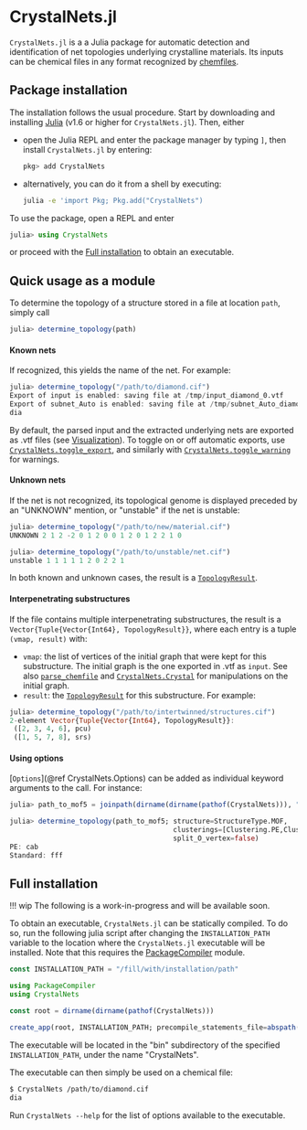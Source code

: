 # CrystalNets.jl

`CrystalNets.jl` is a a Julia package for automatic detection and identification of
net topologies underlying crystalline materials.
Its inputs can be chemical files in any format recognized by [chemfiles](https://chemfiles.org/).

## Package installation

The installation follows the usual procedure. Start by downloading and installing [Julia](https://julialang.org/) (v1.6 or higher for `CrystalNets.jl`). Then, either
- open the Julia REPL and enter the package manager by typing `]`, then install `CrystalNets.jl` by entering:
   ```julia
   pkg> add CrystalNets
   ```
- alternatively, you can do it from a shell by executing:
   ```bash
   julia -e 'import Pkg; Pkg.add("CrystalNets")
   ```

To use the package, open a REPL and enter
```julia
julia> using CrystalNets
```
or proceed with the [Full installation](@ref) to obtain an executable.


## Quick usage as a module

To determine the topology of a structure stored in a file at location `path`, simply call

```julia
julia> determine_topology(path)
```

#### Known nets

If recognized, this yields the name of the net. For example:
```julia
julia> determine_topology("/path/to/diamond.cif")
Export of input is enabled: saving file at /tmp/input_diamond_0.vtf
Export of subnet_Auto is enabled: saving file at /tmp/subnet_Auto_diamond_0.vtf
dia
```

By default, the parsed input and the extracted underlying nets are exported as .vtf files
(see [Visualization](@ref)). To toggle on or off automatic exports, use
[`CrystalNets.toggle_export`](@ref), and similarly with [`CrystalNets.toggle_warning`](@ref)
for warnings.

#### Unknown nets

If the net is not recognized, its topological genome is displayed preceded by an "UNKNOWN"
mention, or "unstable" if the net is unstable:
```julia
julia> determine_topology("/path/to/new/material.cif")
UNKNOWN 2 1 2 -2 0 1 2 0 0 1 2 0 1 2 2 1 0

julia> determine_topology("/path/to/unstable/net.cif")
unstable 1 1 1 1 1 2 0 2 2 1
```

In both known and unknown cases, the result is a [`TopologyResult`](@ref).

#### Interpenetrating substructures

If the file contains multiple interpenetrating substructures, the result is a
`Vector{Tuple{Vector{Int64}, TopologyResult}}`, where each entry is a tuple
`(vmap, result)` with:
- `vmap`: the list of vertices of the initial graph that were kept for this substructure.
  The initial graph is the one exported in .vtf as `input`. See also
  [`parse_chemfile`](@ref) and [`CrystalNets.Crystal`](@ref) for manipulations on the initial graph.
- `result`: the [`TopologyResult`](@ref) for this substructure.
For example:
```julia
julia> determine_topology("/path/to/intertwinned/structures.cif")
2-element Vector{Tuple{Vector{Int64}, TopologyResult}}:
 ([2, 3, 4, 6], pcu)
 ([1, 5, 7, 8], srs)
```

#### Using options

[`Options`](@ref CrystalNets.Options) can be added as individual keyword arguments to the call. For instance:
```julia
julia> path_to_mof5 = joinpath(dirname(dirname(pathof(CrystalNets))), "test", "cif", "MOF-5.cif");

julia> determine_topology(path_to_mof5; structure=StructureType.MOF,
                                        clusterings=[Clustering.PE,Clustering.Standard],
                                        split_O_vertex=false)
PE: cab
Standard: fff
```

## Full installation

!!! wip
    The following is a work-in-progress and will be available soon.

To obtain an executable, `CrystalNets.jl` can be statically compiled.
To do so, run the following julia script after changing the `INSTALLATION_PATH` variable to the location where the `CrystalNets.jl` executable will be installed.
Note that this requires the [PackageCompiler](https://github.com/JuliaLang/PackageCompiler.jl/) module.

```julia
const INSTALLATION_PATH = "/fill/with/installation/path"

using PackageCompiler
using CrystalNets

const root = dirname(dirname(pathof(CrystalNets)))

create_app(root, INSTALLATION_PATH; precompile_statements_file=abspath(root, "src", "precompile.jl"))
```

The executable will be located in the "bin" subdirectory of the specified `INSTALLATION_PATH`, under the name "CrystalNets".

The executable can then simply be used on a chemical file:

```bash
$ CrystalNets /path/to/diamond.cif
dia
```

Run `CrystalNets --help` for the list of options available to the executable.
